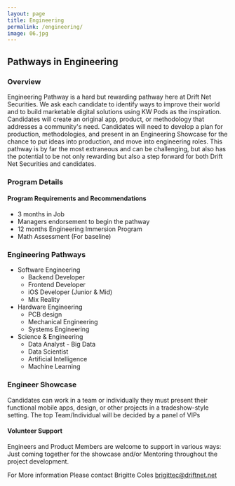 ```yaml
---
layout: page
title: Engineering
permalink: /engineering/
image: 06.jpg
---
```

## Pathways in Engineering
### Overview
Engineering Pathway is a hard but rewarding pathway here at Drift Net Securities. We ask each candidate to identify ways to improve their world and to build marketable digital solutions using KW Pods as the inspiration. Candidates will create an original app, product, or methodology that addresses a  community's need. Candidates will need to develop a plan for production, methodologies, and present in an Engineering Showcase for the chance to put ideas into production, and move into engineering roles. This pathway is by far the most extraneous and can be challenging, but also has the potential to be not only rewarding but also a step forward for both Drift Net Securities and candidates.

### Program Details

#### Program Requirements and Recommendations
* 3 months in Job
* Managers endorsement to begin the pathway
* 12 months Engineering Immersion Program
* Math Assessment (For baseline)

### Engineering Pathways
* Software Engineering
  - Backend Developer
  - Frontend Developer
  - iOS Developer (Junior & Mid)
  - Mix Reality
* Hardware Engineering
  - PCB design
  - Mechanical Engineering
  - Systems Engineering   
* Science & Engineering
  - Data Analyst - Big Data
  - Data Scientist
  - Artificial Intelligence
  - Machine Learning

### Engineer Showcase
Candidates can work in a team or individually they must present their functional mobile apps, design, or other projects in a tradeshow-style setting. The top Team/Individual will be decided by a panel of VIPs

#### Volunteer Support
Engineers and Product Members are welcome to support in various ways: Just coming together for the showcase and/or Mentoring throughout the project development.

For More information
Please contact 	Brigitte Coles <brigittec@driftnet.net>
